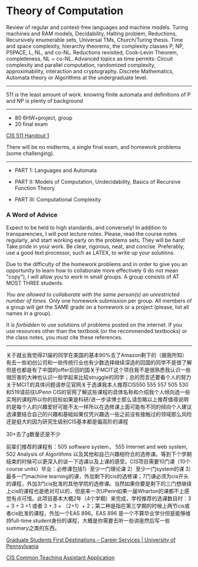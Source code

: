 # Theory of Computation

Review of regular and context-free languages and machine models. Turing machines and RAM models, Decidability, Halting problem, Reductions, Recursively enumerable sets, Universal TMs, Church/Turing thesis. Time and space complexity, hierarchy theorems, the complexity classes P, NP, PSPACE, L, NL, and co-NL. Reductions revisited, Cook-Levin Theorem, completeness, NL = co-NL. Advanced topics as time permits: Circuit complexity and parallel computation, randomized complexity, approximability, interaction and cryptography. Discrete Mathematics, Automata theory or Algorithms at the undergraduate level.

---

511 is the least amount of work. knowing finite automata and definitions of P and NP is plenty of background

---

- 80 6HW+project, group
- 20 final exam

[CIS 511 Handout 1](https://www.cis.upenn.edu/~cis5110/)

There will be no midterms, a single final exam, and homework problems (some challenging).

------

- PART 1: Languages and Automata

- PART II: Models of Computation, Undecidability, Basics of Recursive Function Theory

- PART III: Computational Complexity

### A Word of Advice

Expect to be held to high standards, and conversely! In addition to transparencies, I will post lecture notes. Please, read the course notes regularly, and start working early on the problems sets. They will be hard! Take pride in your work. Be clear, rigorous, neat, and concise. Preferably, use a good text processor, such as LATEX, to write up your solutions.

Due to the difficulty of the homework problems and in order to give you an opportunity to learn how to collaborate more effectively (I do not mean "copy"), I will allow you to work in small groups. A group consists of AT MOST THREE students.

*You are allowed to collaborate with the same person(s) an unrestricted number of times.*
Only one homework submission per group. All members of a group will get the SAME grade on a homework or a project (please, list all names in a group).

It is *forbidden* to use solutions of problems posted on the internet. If you use resources other than the textbook (or the recommended textbooks) or the class notes, you must cite these references.

---

关于就业我觉得21届的同学在美国的基本90%去了Amazon剩下的（据我所知）有去一些初创公司和一些传统行业也有少数选择继续深造的回国的同学不是很了解但是也都是有了中国的offer后回的国关于MCIT这个项目我不是很熟悉我认识一些很厉害的大神也认识一些学起来比较struggle的同学；总的而言还要看个人的努力关于MCIT的具体问题请参见官网关于选课我本人推荐CIS550 555 557 505 530和519请前往UPenn CIS的官网了解这些课程的具体名称和介绍我个人倾向选一些实用的课程所以你的目标如果是科研/进一步读博士那么请忽略以上推荐值得说明的是每个人的兴趣爱好可能不太一样所以在选修课上面可能有不同的倾向个人建议选课要结合自己的兴趣和基础如果仅凭兴趣选一些之前没有接触过的领域那么风险还是挺大的因为研究生级别CIS基本都是偏高阶的课程

30+去了g数量还是不少

前辈们推荐的课程有：505 software system， 555 Internet and web system, 502 Analysis of Algorithms 以及其他和自己兴趣相符合的选修课。等到下个学期结束的时候可以更深入的谈一下选课以及上课的感受。CIS项目需要10门课（10个course units）毕业：必修课包括1）至少一门理论课 2）至少一门system的课 3）最多一门machine learning的课，外加剩下的cis的选修课；7门课必须为cis开头的课程，外加3门cis批准的其他学院的选修课。当然如果你要是剩下的三门想继续上cis的课程也是绝对可以的，但是来一次UPenn如果一届Wharton的课都不上感觉有点可惜。此项目基本大概2年（4个学期）来完成，学校推荐的选课数目时：3 + 3 + 3 +1 或者 3 + 3 + （2+1）+ 2；第二种是指在第三学期的时候上两节cis或者cis批准的课程，外加一个EAS 896。EAS 896 是一个不算毕业学分但是能够维持full-time student身份的课程，大概是你需要去听一些讲座然后写一些summary之类的东西。

[Graduate Students First Destinations – Career Services | University of Pennsylvania](https://careerservices.upenn.edu/post-graduate-outcomes/graduate-students-first-destinations/)

[CIS Common Teaching Assistant Application](https://docs.google.com/forms/d/e/1FAIpQLSf1O-OpO2Od4BscCIgE9XIG_0Io5-DEI7K9f7pkHdWj90ppNw/viewform)

